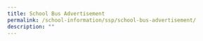 ```yaml
---
title: School Bus Advertisement
permalink: /school-information/ssp/school-bus-advertisement/
description: ""
---
```

